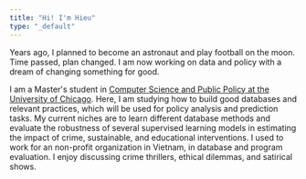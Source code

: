 ```yaml
---
title: "Hi! I'm Hieu"
type: "_default"
---
```


Years ago, I planned to become an astronaut and play football on the moon. Time passed, plan changed. I am now working on data and policy with a dream of changing something for good.

I am a Master's student in [Computer Science and Public Policy at the University of Chicago](https://capp.uchicago.edu/). Here, I am studying how to build good databases and relevant practices, which will be used for policy analysis and prediction tasks. My current niches are to learn different database methods and evaluate the robustness of several supervised learning models in estimating the impact of crime, sustainable, and educational interventions. I used to work for an non-profit organization in Vietnam, in database and program evaluation. I enjoy discussing crime thrillers, ethical dilemmas, and satirical shows. 
